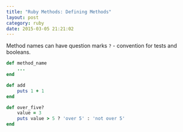 ```yaml
---
title: "Ruby Methods: Defining Methods" 
layout: post
category: ruby
date: 2015-03-05 21:21:02 
---
```


Method names can have question marks `?` - convention for tests and booleans.

```ruby
def method_name
	...
end

def add
	puts 1 + 1
end

def over_five?
	value = 3
	puts value > 5 ? 'over 5' : 'not over 5'
end
```
